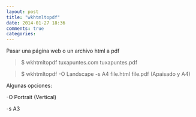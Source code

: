 ```yaml
---
layout: post
title: "wkhtmltopdf"
date: 2014-01-27 18:36
comments: true
categories: 
---
```

Pasar una página web o un archivo html a pdf

>$ wkhtmltopdf tuxapuntes.com tuxapuntes.pdf

>$ wkhtmltopdf -O Landscape -s A4 file.html file.pdf (Apaisado y A4)

Algunas opciones:

-O Portrait	(Vertical)

-s A3


